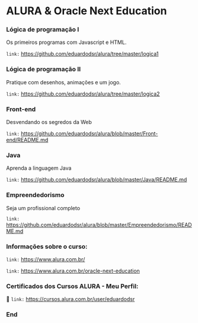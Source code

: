 # ALURA & Oracle Next Education

### Lógica de programação I 
Os primeiros programas com Javascript e HTML.

``` link: ```  https://github.com/eduardodsr/alura/tree/master/logica1

### Lógica de programação II
Pratique com desenhos, animações e um jogo.

``` link: ```  https://github.com/eduardodsr/alura/tree/master/logica2

### Front-end
Desvendando os segredos da Web

``` link: ```  https://github.com/eduardodsr/alura/blob/master/Front-end/README.md

### Java
Aprenda a linguagem Java

``` link: ```  https://github.com/eduardodsr/alura/blob/master/Java/README.md

### Empreendedorismo
Seja um profissional completo

``` link: ```  https://github.com/eduardodsr/alura/blob/master/Empreendedorismo/README.md


### Informações sobre o curso:

``` link: ```  https://www.alura.com.br/

``` link: ```  https://www.alura.com.br/oracle-next-education

### Certificados dos Cursos ALURA - Meu Perfil:

:bookmark_tabs:  ``` link: ```   https://cursos.alura.com.br/user/eduardodsr

### End
